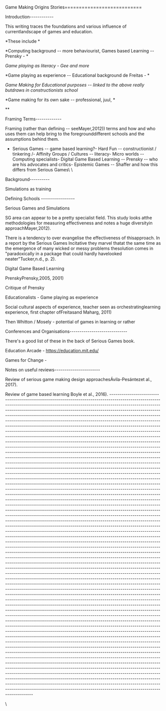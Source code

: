 Game Making Origins Stories===========================

Introduction------------

This writing traces the foundations and various influence of currentlandscape of games and education.

*These include *

*Computing background -- more behaviourist, Games based Learning --Prensky - *

*Game playing as literacy - Gee and more*

*Game playing as experience -- Educational background de Freitas - *

*Game Making for Educational purposes -- linked to the above really butdraws in constructionists school*

*Game making for its own sake -- professional, juul, *

*\*

Framing Terms-------------

Framing (rather than defining -- seeMayer,2012)) terms and how and who uses them can help bring to the foregrounddifferent schools and the assumptions behind them.

-   Serious Games -- game based learning?-   Hard Fun -- constructionist / tinkering /-   Affinity Groups / Cultures -- literacy-   Micro worlds -- Computing specialists-   Digital Game Based Learning -- Prensky -- who are his advocates and    critics-   Epistemic Games -- Shaffer and how this differs from Serious Games\    \

Background----------

Simulations as training

Defining Schools -----------------

Serious Games and Simulations

SG area can appear to be a pretty specialist field. This study looks atthe methodologies for measuring effectiveness and notes a huge diversityin approachMayer,2012).

There is a tendency to over evangelise the effectiveness of thisapproach. In a report by the Serious Games Incitative they marvel thatat the same time as the emergence of many wicked or messy problems thesolution comes in "paradoxically in a package that could hardly havelooked neater"Tucker,n.d., p. 2).

Digital Game Based Learning

PrenskyPrensky,2005, 2001)

Critique of Prensky

Educationalists - Game playing as experience

Social cultural aspects of experience, teacher seen as orchestratinglearning experience, first chapter ofFreitasand Maharg, 2011)

Then Whitton / Mosely - potential of games in learning or rather

Conferences and Organisations-----------------------------

There's a good list of these in the back of Serious Games book.

Education Arcade - https://education.mit.edu/

Games for Change -

Notes on useful reviews-----------------------

Review of serious game making design approachesÁvila-Pesántezet al., 2017).

Review of game based learning Boyle et al., 2016). ---------------------------------------------------------------------------------------------------------------------------------------------------------------------------------------------------------------------------------------------------------------------------------------------------------------------------------------------------------------------------------------------------------------------------------------------------------------------------------------------------------------------------------------------------------------------------------------------------------------------------------------------------------------------------------------------------------------------------------------------------------------------------------------------------------------------------------------------------------------------------------------------------------------------------------------------------------------------------------------------------------------------------------------------------------------------------------------------------------------------------------------------------------------------------------------------------------------------------------------------------------------------------------------------------------------------------------------------------------------------------------------------------------------------------------------------------------------------------------------------------------------------------------------------------------------------------------------------------------------------------------------------------------------------------------------------------------------------------------------------------------------------------------------------------------------------------------------------------------------------------------------------------------------------------------------------------------------------------------------------------------------------------------------------------------------------------------------------------------------------------------------------------------------------------------------------------------------------------------------------------------------------------------------------------------------------------------------------------------------------------------------------------------------------------------------------------------------------------------------------------------------------------------------------------------------------------------------------------------------------------------------------------------------------------------------------------------------------------------------------------------------------------------------------------------------------------------------------------------------------------------------------------------------------------------------------------------------------------------------------------------------------------------------------------------------------------------------------------------------------------------------------------------------------------------------------------------------------------------------------------------------------------------------------------------------------------------------------------------------------------------------------------------------------------------------------------------------------------------------------------------------------------------------------------------------------------------------------------------------------------------------------------------------------------------------------------------------------------------------------------------------------------------------------------------------------------------------------------------------------------------------------------------------------------------------------------------------------------------------------------------------------------------------------------------------------------------------------------------------------------------------------------------------------------------------------------------------------------------------------------------------------------------------------------------------------------------------------------------------------------------------------------------------------------------------------------------------------------------------------------------------------------------------------------------------------------------------

\